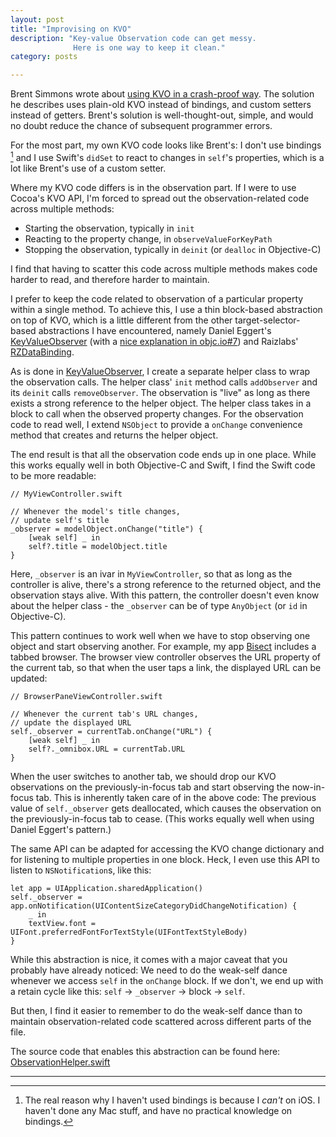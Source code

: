 ```yaml
---
layout: post
title: "Improvising on KVO"
description: "Key-value Observation code can get messy.
              Here is one way to keep it clean."
category: posts

---
```


Brent Simmons wrote about [using KVO in a crash-proof way][inessential_kvo]. The solution he describes uses plain-old KVO instead of bindings, and custom setters instead of getters. Brent's solution is well-thought-out, simple, and would no doubt reduce the chance of subsequent programmer errors.

For the most part, my own KVO code looks like Brent's: I don't use bindings [^1] and I use Swift's `didSet` to react to changes in `self`'s properties, which is a lot like Brent's use of a custom setter.

Where my KVO code differs is in the observation part. If I were to use Cocoa's KVO API, I'm forced to spread out the observation-related code across multiple methods:

  - Starting the observation, typically in `init`
  - Reacting to the property change, in `observeValueForKeyPath`
  - Stopping the observation, typically in `deinit` (or `dealloc` in Objective-C)

I find that having to scatter this code across multiple methods makes code harder to read, and therefore harder to maintain.

I prefer to keep the code related to observation of a particular property within a single method. To achieve this, I use a thin block-based abstraction on top of KVO, which is a little different from the other target-selector-based abstractions I have encountered, namely Daniel Eggert's [KeyValueObserver][objc_io_kvo_code] (with a [nice explanation in objc.io#7][objc_io_kvo]) and Raizlabs' [RZDataBinding][].

As is done in [KeyValueObserver][objc_io_kvo_code], I create a separate helper class to wrap the observation calls.  The helper class' `init` method calls `addObserver` and its `deinit` calls `removeObserver`. The observation is "live" as long as there exists a strong reference to the helper object. The helper class takes in a block to call when the observed property changes. For the observation code to read well, I extend `NSObject` to provide a `onChange` convenience method that creates and returns the helper object.

The end result is that all the observation code ends up
in one place. While this works equally well in both
Objective-C and Swift, I find the Swift code to be
more readable:

    // MyViewController.swift

    // Whenever the model's title changes,
    // update self's title
    _observer = modelObject.onChange("title") {
        [weak self] _ in
        self?.title = modelObject.title
    }

Here, `_observer` is an ivar in `MyViewController`, so that as long as the controller is alive, there's a strong reference to the returned object, and the observation stays alive. With this pattern, the controller doesn't even know about the helper class - the `_observer` can be of type `AnyObject` (or `id` in Objective-C).

This pattern continues to work well when we have to stop
observing one object and start observing another. For
example, my app [Bisect][] includes a tabbed browser. The browser view controller observes the URL property of the current tab, so that when the user taps a link, the displayed URL can be updated:

    // BrowserPaneViewController.swift

    // Whenever the current tab's URL changes,
    // update the displayed URL
    self._observer = currentTab.onChange("URL") {
        [weak self] _ in
        self?._omnibox.URL = currentTab.URL
    }

When the user switches to another tab, we should drop our KVO observations on the previously-in-focus tab and start observing the now-in-focus tab. This is inherently taken care of in the above code: The previous value of `self._observer` gets deallocated, which causes the observation on the previously-in-focus tab to cease.
(This works equally well when using Daniel Eggert's pattern.)

The same API can be adapted for accessing the KVO change dictionary and for listening to multiple properties in one block. Heck, I even use this API to listen to `NSNotification`s, like this:

~~~
let app = UIApplication.sharedApplication()
self._observer = app.onNotification(UIContentSizeCategoryDidChangeNotification) {
    _ in
    textView.font = UIFont.preferredFontForTextStyle(UIFontTextStyleBody)
}
~~~

While this abstraction is nice, it comes with a major caveat that you probably have already noticed: We need to do the weak-self dance whenever we access `self` in the `onChange` block. If we don't, we end up with a retain cycle like this: `self` &rarr; `_observer` &rarr; block &rarr; `self`.

But then, I find it easier to remember to do the
weak-self dance than to maintain observation-related code scattered across different parts of the file.

The source code that enables this abstraction can be found here:  
[ObservationHelper.swift][]

[inessential_kvo]: http://inessential.com/2015/05/14/how_not_to_crash_1_kvo_and_manual_bind

[kvo_feels_so_wrong]: http://www.ianthehenry.com/2014/5/4/kvo-101/

[objc_io_kvo]: http://www.objc.io/issue-7/key-value-coding-and-observing.html#observing_changes
[objc_io_kvo_code]: https://github.com/objcio/issue-7-lab-color-space-explorer/blob/master/Lab%20Color%20Space%20Explorer/KeyValueObserver.m
[objc.io#7]: http://www.objc.io/issue-7/
[RZDataBinding]: https://github.com/Raizlabs/RZDataBinding

[Bisect]: http://bisectapp.com/
[ObservationHelper.swift]: https://gist.github.com/roop/83b13cae7296e5748113

---

[^1]: The real reason why I haven't used bindings is
      because I _can't_ on iOS. I haven't done 
      any Mac stuff, and have no practical knowledge
      on bindings.

[^2]: RZDataBinding's observation API differs
      from Daniel Eggert's API in one significant
      way: instead of returning the helper object, it
      is held onto internally by making it an
      associated object of the observed object.
